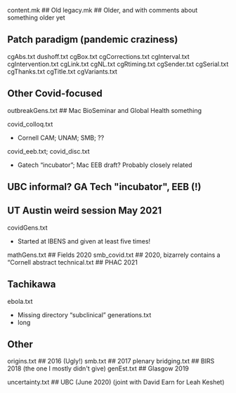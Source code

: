 
content.mk ## Old
legacy.mk ## Older, and with comments about something older yet

## Patch paradigm (pandemic craziness)
cgAbs.txt
dushoff.txt
cgBox.txt
cgCorrections.txt
cgInterval.txt
cgIntervention.txt
cgLink.txt
cgNL.txt
cgRtiming.txt
cgSender.txt
cgSerial.txt
cgThanks.txt
cgTitle.txt
cgVariants.txt

## Other Covid-focused

outbreakGens.txt ## Mac BioSeminar and Global Health something

covid_colloq.txt
* Cornell CAM; UNAM; SMB; ??

covid_eeb.txt; covid_disc.txt
* Gatech “incubator”; Mac EEB draft? Probably closely related
## UBC informal? GA Tech "incubator", EEB (!)
## UT Austin weird session May 2021

covidGens.txt
* Started at IBENS and given at least five times!

mathGens.txt ## Fields 2020
smb_covid.txt ## 2020, bizarrely contains a “Cornell abstract
technical.txt ## PHAC 2021

## Tachikawa
ebola.txt
* Missing directory “subclinical”
generations.txt
* long

## Other

origins.txt ## 2016 (Ugly!)
smb.txt ## 2017 plenary
bridging.txt ## BIRS 2018 (the one I mostly didn't give)
genEst.txt ## Glasgow 2019

uncertainty.txt ## UBC (June 2020) (joint with David Earn for Leah Keshet)
